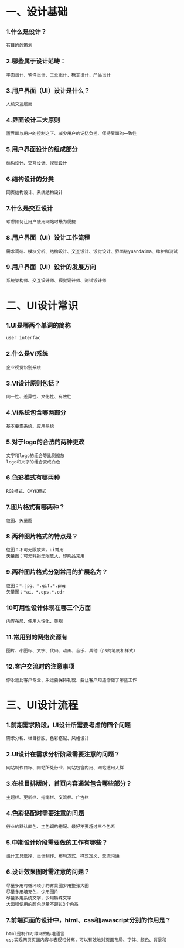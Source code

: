 # 一、设计基础

### 1.什么是设计？
	有目的的策划
### 2.哪些属于设计范畴：
	平面设计、软件设计、工业设计、概念设计、产品设计
### 3.用户界面（UI）设计是什么？
	人机交互层面
### 4.界面设计三大原则
	置界面与用户的控制之下、减少用户的记忆负担、保持界面的一致性
### 5.用户界面设计的组成部分
	结构设计、交互设计、视觉设计
### 6.结构设计的分类
	网页结构设计、系统结构设计
### 7.什么是交互设计
	考虑如何让用户使用网站时最为便捷
### 8.用户界面（UI）设计工作流程
	需求调研、模块分析、结构设计、交互设计、设觉设计、界面级yuandaima、维护和测试
### 9.用户界面（UI）设计的发展方向
	系统架构师、交互设计师、视觉设计师、测试设计师
# 二、UI设计常识

### 1.UI是哪两个单词的简称
	user interfac
### 2.什么是VI系统
	企业视觉识别系统
### 3.VI设计原则包括？
	同一性、差异性、文化性、有效性
### 4.VI系统包含哪两部分
	基本要素系统、应用系统
### 5.对于logo的合法的两种更改
	文字和logo的组合等比例缩放
	logo和文字的组合变成白色
### 6.色彩模式有哪两种
	RGB模式、CMYK模式
### 7.图片格式有哪两种？


	位图、矢量图
### 8.两种图片格式的特点是？
	位图：不可无限放大，ui常用
	矢量图：可无耗损无限放大，印刷品常用
### 9.两种图片格式分别常用的扩展名为？
	位图：*.jpg、*.gif.*.png
	矢量图：*ai、*.eps.*.cdr
### 10可用性设计体现在哪三个方面
	内容布局、使用人性化、美观
### 11.常用到的网络资源有
	图片、小图标、文字、代码、动画、音乐、其他（ps的笔刷和样式）
### 12.客户交流时的注意事项
	你永远比客户专业、永远要保持礼貌、要让客户知道你做了哪些工作
# 三、UI设计流程

### 1.前期需求阶段，UI设计所需要考虑的四个问题
	需求分析、栏目排版、色彩搭配、风格设计
### 2.UI设计在需求分析阶段需要注意的问题？
	网站制作目标、网站所处行业、网站包含内用、网站适用人群
### 3.在栏目排版时，首页内容通常包含哪些部分？
	主题栏、更新栏、指南栏、交流栏、广告栏
### 4.色彩搭配时需要注意的问题
	行业的默认颜色、主色调的搭配、最好不要超过三个色系
### 5.中期设计阶段需要做的工作有哪些？
	设计工具选择、设计制作、布局方式、样式定义、交流沟通
### 6.设计效果图时需注意的问题？
	尽量多用可循环较小的背景图少用整张大图
	尽量多用填充色，少用图片
	尽量多用系统文字，少用特殊文字
	大面积使用的颜色尽量不超过3个色系
### 7.前端页面的设计中，html、css和javascript分别的作用是？
	html是制作万维网的标准语言
	css实现网页页面内容与表现相分离，可以有效地对页面布局、字体、颜色、背景和
	
